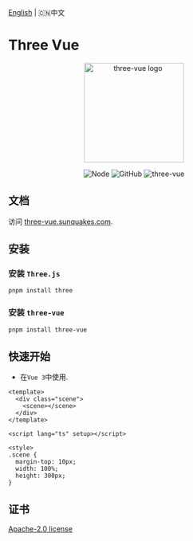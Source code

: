 [English](https://github.com/sunquakes/three-vue/blob/main/README.md) | 🇨🇳中文

# Three Vue

<p align="center">
  <a href="https://three-vue.sunquakes.com/" target="_blank" rel="noopener noreferrer">
    <img width="200" src="https://three-vue.sunquakes.com/images/logo.png" alt="three-vue logo">
  </a>
</p>
<p align="center">
  <img src="https://img.shields.io/badge/node-%3E=22.13.0-brightgreen.svg?maxAge=2592000" alt="Node">
  <img alt="GitHub" src="https://img.shields.io/github/license/sunquakes/three-vue?color=blue">
  <img alt="three-vue" src="https://img.shields.io/github/v/release/sunquakes/three-vue">
</p>

## 文档 

访问 [three-vue.sunquakes.com](https://three-vue.sunquakes.com).

## 安装

### 安装 `Three.js`

```bash
pnpm install three
```

### 安装 `three-vue`

```bash
pnpm install three-vue
```

## 快速开始

- 在`Vue 3`中使用.

```vue
<template>
  <div class="scene">
    <scene></scene>
  </div>
</template>

<script lang="ts" setup></script>

<style>
.scene {
  margin-top: 10px;
  width: 100%;
  height: 300px;
}
```

## 证书

[Apache-2.0 license](/LICENSE)

